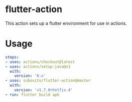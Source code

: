 # flutter-action

This action sets up a flutter environment for use in actions.

# Usage

```yaml
steps:
- uses: actions/checkout@latest
- uses: actions/setup-java@v1
  with:
    version: '8.x'
- uses: subosito/flutter-action@master
  with:
    version: 'v1.7.8+hotfix.4'
- run: flutter build apk
```
